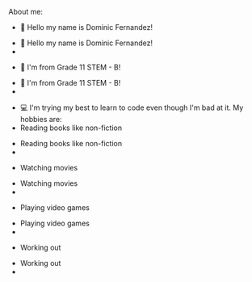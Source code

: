 
About me:
- 👋 Hello my name is Dominic Fernandez!
+ 👋 Hello my name is Dominic Fernandez!
+ 
- 👋 I'm from Grade 11 STEM - B!
+ 👋 I'm from Grade 11 STEM - B!
+

 - 💻 I'm trying my best to learn to code even though I'm bad at it.
My hobbies are:
- Reading books like non-fiction
+ Reading books like non-fiction
+
- Watching movies 
+ Watching movies
+
- Playing video games
+ Playing video games
+
- Working out
+ Working out
+ 
